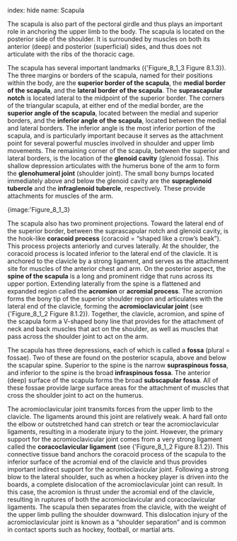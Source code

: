 index: hide
name: Scapula

The scapula is also part of the pectoral girdle and thus plays an important role in anchoring the upper limb to the body. The scapula is located on the posterior side of the shoulder. It is surrounded by muscles on both its anterior (deep) and posterior (superficial) sides, and thus does not articulate with the ribs of the thoracic cage.

The scapula has several important landmarks ({'Figure_8_1_3 Figure 8.1.3}). The three margins or borders of the scapula, named for their positions within the body, are the  **superior border of the scapula**, the  **medial border of the scapula**, and the  **lateral border of the scapula**. The  **suprascapular notch** is located lateral to the midpoint of the superior border. The corners of the triangular scapula, at either end of the medial border, are the  **superior angle of the scapula**, located between the medial and superior borders, and the  **inferior angle of the scapula**, located between the medial and lateral borders. The inferior angle is the most inferior portion of the scapula, and is particularly important because it serves as the attachment point for several powerful muscles involved in shoulder and upper limb movements. The remaining corner of the scapula, between the superior and lateral borders, is the location of the  **glenoid cavity** (glenoid fossa). This shallow depression articulates with the humerus bone of the arm to form the  **glenohumeral joint** (shoulder joint). The small bony bumps located immediately above and below the glenoid cavity are the  **supraglenoid tubercle** and the  **infraglenoid tubercle**, respectively. These provide attachments for muscles of the arm.


{image:'Figure_8_1_3}
        

The scapula also has two prominent projections. Toward the lateral end of the superior border, between the suprascapular notch and glenoid cavity, is the hook-like  **coracoid process** (coracoid = “shaped like a crow’s beak”). This process projects anteriorly and curves laterally. At the shoulder, the coracoid process is located inferior to the lateral end of the clavicle. It is anchored to the clavicle by a strong ligament, and serves as the attachment site for muscles of the anterior chest and arm. On the posterior aspect, the  **spine of the scapula** is a long and prominent ridge that runs across its upper portion. Extending laterally from the spine is a flattened and expanded region called the  **acromion** or  **acromial process**. The acromion forms the bony tip of the superior shoulder region and articulates with the lateral end of the clavicle, forming the  **acromioclavicular joint** (see {'Figure_8_1_2 Figure 8.1.2}). Together, the clavicle, acromion, and spine of the scapula form a V-shaped bony line that provides for the attachment of neck and back muscles that act on the shoulder, as well as muscles that pass across the shoulder joint to act on the arm.

The scapula has three depressions, each of which is called a  **fossa** (plural = fossae). Two of these are found on the posterior scapula, above and below the scapular spine. Superior to the spine is the narrow  **supraspinous fossa**, and inferior to the spine is the broad  **infraspinous fossa**. The anterior (deep) surface of the scapula forms the broad  **subscapular fossa**. All of these fossae provide large surface areas for the attachment of muscles that cross the shoulder joint to act on the humerus.

The acromioclavicular joint transmits forces from the upper limb to the clavicle. The ligaments around this joint are relatively weak. A hard fall onto the elbow or outstretched hand can stretch or tear the acromioclavicular ligaments, resulting in a moderate injury to the joint. However, the primary support for the acromioclavicular joint comes from a very strong ligament called the  **coracoclavicular ligament** (see {'Figure_8_1_2 Figure 8.1.2}). This connective tissue band anchors the coracoid process of the scapula to the inferior surface of the acromial end of the clavicle and thus provides important indirect support for the acromioclavicular joint. Following a strong blow to the lateral shoulder, such as when a hockey player is driven into the boards, a complete dislocation of the acromioclavicular joint can result. In this case, the acromion is thrust under the acromial end of the clavicle, resulting in ruptures of both the acromioclavicular and coracoclavicular ligaments. The scapula then separates from the clavicle, with the weight of the upper limb pulling the shoulder downward. This dislocation injury of the acromioclavicular joint is known as a “shoulder separation” and is common in contact sports such as hockey, football, or martial arts.
